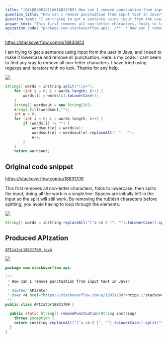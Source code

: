 ```yaml
---
title: "[Q#18830813][A#18831709] How can I remove punctuation from input text in Java?"
question_title: "How can I remove punctuation from input text in Java?"
question_text: "I am trying to get a sentence using input from the user in Java, and i need to make it lowercase and remove all punctuation. Here is my code: I cant seem to find any way to remove all non-letter characters. I have tried using regexes and iterators with no luck. Thanks for any help."
answer_text: "This first removes all non-letter characters, folds to lowercase, then splits the input, doing all the work in a single line: Spaces are initially left in the input so the split will still work. By removing the rubbish characters before splitting, you avoid having to loop through the elements."
apization_code: "package com.stackoverflow.api;  /**  * How can I remove punctuation from input text in Java?  *  * @author APIzator  * @see <a href=\"https://stackoverflow.com/a/18831709\">https://stackoverflow.com/a/18831709</a>  */ public class APIzator18831709 {    public static String[] removePunctuation(String instring)     throws Exception {     return instring.replaceAll(\"[^a-zA-Z ]\", \"\").toLowerCase().split(\"\\\\s+\");   } }"
---
```


https://stackoverflow.com/q/18830813

I am trying to get a sentence using input from the user in Java, and i need to make it lowercase and remove all punctuation. Here is my code:
I cant seem to find any way to remove all non-letter characters. I have tried using regexes and iterators with no luck. Thanks for any help.


<div class="code-logo"><img src="/stackoverflow.png" /></div>

```java
String[] words = instring.split("\\s+");
    for (int i = 0; i < words.length; i++) {
        words[i] = words[i].toLowerCase();
    }
    String[] wordsout = new String[50];
    Arrays.fill(wordsout,"");
    int e = 0;
    for (int i = 0; i < words.length; i++) {
        if (words[i] != "") {
            wordsout[e] = words[e];
            wordsout[e] = wordsout[e].replaceAll(" ", "");
            e++;
        }
    }
    return wordsout;
```


## Original code snippet

https://stackoverflow.com/a/18831709

This first removes all non-letter characters, folds to lowercase, then splits the input, doing all the work in a single line:
Spaces are initially left in the input so the split will still work.
By removing the rubbish characters before splitting, you avoid having to loop through the elements.

<div class="code-logo"><img src="/stackoverflow.png" /></div>

```java
String[] words = instring.replaceAll("[^a-zA-Z ]", "").toLowerCase().split("\\s+");
```

## Produced APIzation

[`APIzator18831709.java`](https://github.com/pasqualesalza/apization/raw/main/data/search/APIzator18831709.java)

<div class="code-logo"><img src="/apizator.png" /></div>

```java
package com.stackoverflow.api;

/**
 * How can I remove punctuation from input text in Java?
 *
 * @author APIzator
 * @see <a href="https://stackoverflow.com/a/18831709">https://stackoverflow.com/a/18831709</a>
 */
public class APIzator18831709 {

  public static String[] removePunctuation(String instring)
    throws Exception {
    return instring.replaceAll("[^a-zA-Z ]", "").toLowerCase().split("\\s+");
  }
}

```